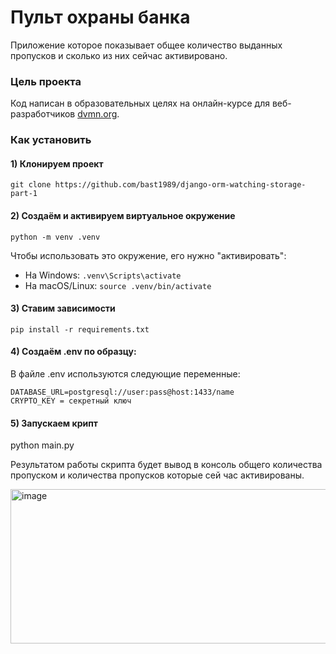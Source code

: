 # Пульт охраны банка

Приложение  которое показывает общее количество выданных пропусков и сколько из них сейчас активировано.

### Цель проекта

Код написан в образовательных целях на онлайн-курсе для веб-разработчиков [dvmn.org](https://dvmn.org/).

### Как установить
#### 1) Клонируем проект
`git clone https://github.com/bast1989/django-orm-watching-storage-part-1`

#### 2) Создаём и активируем виртуальное окружение
`python -m venv .venv`

Чтобы использовать это окружение, его нужно "активировать":
* На Windows: `.venv\Scripts\activate`
* На macOS/Linux: `source .venv/bin/activate`

#### 3) Ставим зависимости
`pip install -r requirements.txt`

#### 4) Создаём .env по образцу:
В файле .env используются следующие переменные:
```
DATABASE_URL=postgresql://user:pass@host:1433/name
CRYPTO_KEY = секретный ключ
```
#### 5) Запускаем крипт
python main.py

Результатом работы скрипта будет вывод в консоль общего количества пропуском и количества пропусков которые сей час активированы.

<img width="2107" height="247" alt="image" src="https://github.com/user-attachments/assets/a8772ce3-e55f-4ef0-bbcc-b392c0a2128f" />
